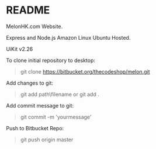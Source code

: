 # README #

MelonHK.com Website.

Express and Node.js
Amazon Linux Ubuntu Hosted.

UiKit v2.26

To clone initial repository to desktop:
> git clone https://bitbucket.org/thecodeshop/melon.git

Add changes to git:
> git add path\filename 
  or
> git add .

Add commit message to git:

> git commit -m 'yourmessage'

Push to Bitbucket Repo:

> git push origin master